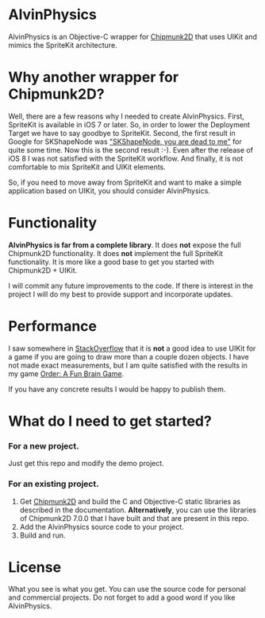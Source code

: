 AlvinPhysics
============

AlvinPhysics is an Objective-C wrapper for [Chipmunk2D](https://github.com/slembcke/Chipmunk2D) that uses UIKit and mimics the SpriteKit architecture.

# Why another wrapper for Chipmunk2D?

Well, there are a few reasons why I needed to create AlvinPhysics. First, SpriteKit is available in iOS 7 or later. So, in order to lower the Deployment Target we have to say goodbye to SpriteKit. Second, the first result in Google for SKShapeNode was ["SKShapeNode, you are dead to me"](http://sartak.org/2014/03/skshapenode-you-are-dead-to-me.html) for quite some time. Now this is the second result :-). Even after the release of iOS 8 I was not satisfied with the SpriteKit workflow. And finally, it is not comfortable to mix SpriteKit and UIKit elements.

So, if you need to move away from SpriteKit and want to make a simple application based on UIKit, you should consider AlvinPhysics.

# Functionality

**AlvinPhysics is far from a complete library**. It does **not** expose the full Chipmunk2D functionality. It does **not** implement the full SpriteKit functionality. It is more like a good base to get you started with Chipmunk2D + UIKit.

I will commit any future improvements to the code. If there is interest in the project I will do my best to provide support and incorporate updates.

# Performance

I saw somewhere in [StackOverflow](https://stackoverflow.com/) that it is **not** a good idea to use UIKit for a game if you are going to draw more than a couple dozen objects. I have not made exact measurements, but I am quite satisfied with the results in my game [Order: A Fun Brain Game](https://itunes.apple.com/us/app/order-a-fun-brain-game/id926198363?mt=8).

If you have any concrete results I would be happy to publish them.

# What do I need to get started?

### For a new project.

Just get this repo and modify the demo project.

### For an existing project.

1. Get [Chipmunk2D](https://github.com/slembcke/Chipmunk2D) and build the C and Objective-C static libraries as described in the documentation. **Alternatively**, you can use the libraries of Chipmunk2D 7.0.0 that I have built and that are present in this repo.
2. Add the AlvinPhysics source code to your project.
3. Build and run.

# License

What you see is what you get. You can use the source code for personal and commercial projects. Do not forget to add a good word if you like AlvinPhysics.
